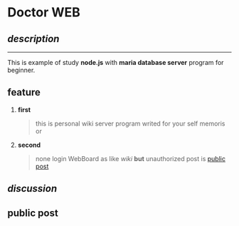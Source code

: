 # **Doctor WEB**

## *description*
---
This is example of study **node.js** with **maria database server** program for beginner.


## feature
1. **first**
    > this is personal wiki server program 
    > writed for your self memoris or 
1. **second**
    > none login WebBoard as like *wiki* 
    > **but** unauthorized post is [public post](#public-post)

## *discussion*
> 

## public post